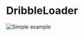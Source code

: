 # DribbleLoader
![Simple example](https://user-images.githubusercontent.com/31853009/173061039-d6d16425-7d22-4b33-8ef2-eb5791300334.gif "Simple example")
